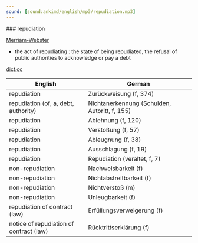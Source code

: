 ```yaml
---
sound: [sound:ankimd/english/mp3/repudiation.mp3]
---
```


\### repudiation

[Merriam-Webster](https://www.merriam-webster.com/dictionary/repudiation)

- the act of repudiating : the state of being repudiated, the refusal of public authorities to acknowledge or pay a debt

[dict.cc](https://www.dict.cc/repudiation)

| English        | German       |
| -------------- | ------------ |
| repudiation | Zurückweisung (f, 374) |
| repudiation (of, a, debt, authority) | Nichtanerkennung (Schulden, Autoritt, f, 155) |
| repudiation | Ablehnung (f, 120) |
| repudiation | Verstoßung (f, 57) |
| repudiation | Ableugnung (f, 38) |
| repudiation | Ausschlagung (f, 19) |
| repudiation | Repudiation (veraltet, f, 7) |
| non-repudiation | Nachweisbarkeit (f) |
| non-repudiation | Nichtabstreitbarkeit (f) |
| non-repudiation | Nichtverstoß (m) |
| non-repudiation | Unleugbarkeit (f) |
| repudiation of contract (law) | Erfüllungsverweigerung (f) |
| notice of repudiation of contract (law) | Rücktrittserklärung (f) |
